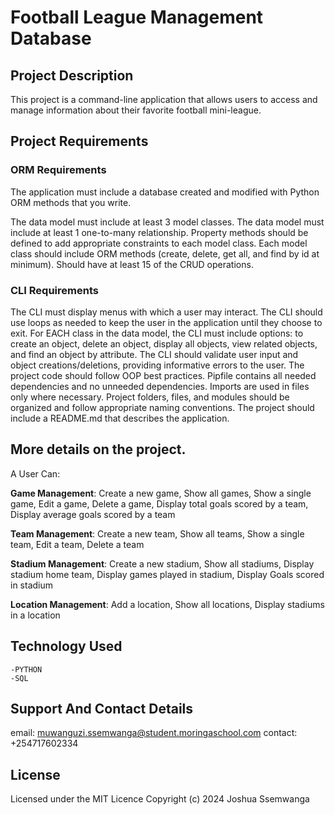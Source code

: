 
# Football League Management Database 

## Project Description 
This project is a command-line application that allows users to access and manage information about their favorite football mini-league.

## Project Requirements
### ORM Requirements
The application must include a database created and modified with Python ORM methods that you write.

The data model must include at least 3 model classes.
The data model must include at least 1 one-to-many relationship.
Property methods should be defined to add appropriate constraints to each model class.
Each model class should include ORM methods (create, delete, get all, and find by id at minimum).
Should have at least 15 of the CRUD operations.
### CLI Requirements
The CLI must display menus with which a user may interact.
The CLI should use loops as needed to keep the user in the application until they choose to exit.
For EACH class in the data model, the CLI must include options: to create an object, delete an object, display all objects, view related objects, and find an object by attribute.
The CLI should validate user input and object creations/deletions, providing informative errors to the user.
The project code should follow OOP best practices.
Pipfile contains all needed dependencies and no unneeded dependencies.
Imports are used in files only where necessary.
Project folders, files, and modules should be organized and follow appropriate naming conventions.
The project should include a README.md that describes the application.

## More details on the project.
A User Can:

**Game Management**: Create a new game, Show all games, Show a single game, Edit a game, Delete a game, Display total goals scored by a team, Display average goals scored by a team

**Team Management**: Create a new team, Show all teams, Show a single team, Edit a team, Delete a team

**Stadium Management**: Create a new stadium, Show all stadiums, Display stadium home team, Display games played in stadium, Display Goals scored in stadium

**Location Management**: Add a location, Show all locations, Display stadiums in a location

## Technology Used
    -PYTHON
    -SQL

## Support And Contact Details

email: muwanguzi.ssemwanga@student.moringaschool.com
contact: +254717602334

## License
Licensed under the MIT Licence Copyright (c) 2024 Joshua Ssemwanga

    
